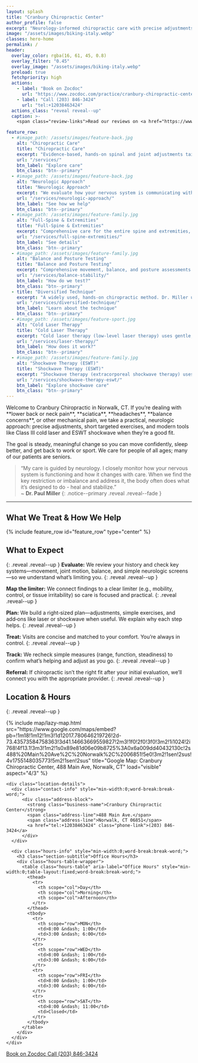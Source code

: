 ```yaml
---
layout: splash
title: "Cranbury Chiropractic Center"
author_profile: false
excerpt: "Neurology‑informed chiropractic care with precise adjustments, practical protocols, and modern tools (laser, shockwave). We tailor plans to your goals so you can move better, recover faster, and stay active, based in Norwalk, CT." 
image: "/assets/images/biking-italy.webp"
classes: hero-home
permalink: /
header:
  overlay_color: rgba(16, 61, 45, 0.8)
  overlay_filter: "0.45"
  overlay_image: "/assets/images/biking-italy.webp"
  preload: true
  fetchpriority: high
  actions:
    - label: "Book on Zocdoc"
      url: "https://www.zocdoc.com/practice/cranbury-chiropractic-center-43835"
    - label: "Call (203) 846-3424"
      url: "tel:+12038463424"
  actions_class: "reveal reveal--up"
  caption: >-
    <span class="review-links">Read our reviews on <a href="https://www.google.com/search?q=Cranbury+Chiropractic+Center,+258+Main+St,+Norwalk,+CT+06851,+USA&ludocid=2814058968207648493#lrd=0x89e81db3ff08e843:0x270d8bb8d904e6ed,1" target="_blank" rel="noopener"><strong>Google</strong></a> or <a href="https://www.zocdoc.com/doctor/paul-l-miller-dc-136069" target="_blank" rel="noopener"><strong>Zocdoc</strong></a>.</span>

feature_row:
  - #image_path: /assets/images/feature-back.jpg
    alt: "Chiropractic Care"
    title: "Chiropractic Care"
    excerpt: "Evidence-based, hands-on spinal and joint adjustments tailored to your needs. Our approach relieves pain, restores mobility, and supports your nervous system for long-term function and comfort. All care is delivered with a focus on safety, accessibility, and patient education."
    url: "/services/"
    btn_label: "Explore care"
    btn_class: "btn--primary"
  - #image_path: /assets/images/feature-back.jpg
    alt: "Neurologic Approach"
    title: "Neurologic Approach"
    excerpt: "We evaluate how your nervous system is communicating with your muscles and joints. By watching how you move, testing balance and reflexes, and tracking your response to care, we find the key restriction or imbalance. When the nervous system gets clearer signals, the body often does what it’s built to do — heal and stabilize."
    url: "/services/neurologic-approach/"
    btn_label: "See how we help"
    btn_class: "btn--primary"
  - #image_path: /assets/images/feature-family.jpg
    alt: "Full-Spine & Extremities"
    title: "Full-Spine & Extremities"
    excerpt: "Comprehensive care for the entire spine and extremities, including precise adjustments and targeted therapies. We address pain, improve function, and enhance overall well-being."
    url: "/services/full-spine-extremities/"
    btn_label: "See details"
    btn_class: "btn--primary"
  - #image_path: /assets/images/feature-family.jpg
    alt: "Balance and Posture Testing"
    title: "Balance and Posture Testing"
    excerpt: "Comprehensive movement, balance, and posture assessments identify subtle imbalances and risk factors. We use these insights to create personalized, accessible strategies that improve stability, prevent injury, and enhance your quality of life."
    url: "/services/balance-stability/"
    btn_label: "How do we test?"
    btn_class: "btn--primary"
  - title: "Diversified Technique"
    excerpt: "A widely used, hands‑on chiropractic method. Dr. Miller uses precise adjustments — not one‑size‑fits‑all — to restore motion in specific joints. Expect gentle positioning and a quick, controlled thrust that often produces immediate relief and freer movement."
    url: "/services/diversified-technique/"
    btn_label: "Learn about the technique"
    btn_class: "btn--primary"
  - #image_path: /assets/images/feature-sport.jpg
    alt: "Cold Laser Therapy"
    title: "Cold Laser Therapy"
    excerpt: "Cold laser therapy (low-level laser therapy) uses gentle, non-heating light energy to reduce inflammation, promote tissue healing, and relieve pain—without medication or invasive procedures. This safe, comfortable treatment is suitable for a wide range of musculoskeletal and nerve-related conditions."
    url: "/services/laser-therapy/"
    btn_label: "How does it work?"
    btn_class: "btn--primary"
  - #image_path: /assets/images/feature-family.jpg
    alt: "Shockwave Therapy (ESWT)"
    title: "Shockwave Therapy (ESWT)"
    excerpt: "Shockwave therapy (extracorporeal shockwave therapy) uses acoustic waves to promote healing and reduce pain in stubborn areas. This non-invasive treatment is effective for conditions like plantar fasciitis, tendonitis, and more."
    url: "/services/shockwave-therapy-eswt/"
    btn_label: "Explore shockwave care"
    btn_class: "btn--primary"
---
```



<div class="page__lead" markdown="1">
Welcome to Cranbury Chiropractic in Norwalk, CT. If you’re dealing with **lower back or neck pain**, **sciatica**, **headaches**, **balance concerns**, or other mechanical pain, we take a practical, neurologic approach: precise adjustments, short targeted exercises, and modern tools like Class III cold laser and ESWT shockwave when they’re a good fit. 

The goal is steady, meaningful change so you can move confidently, sleep better, and get back to work or sport. We care for people of all ages; many of our patients are seniors.
</div>


> “My care is guided by neurology. I closely monitor how your nervous system is functioning and how it changes with care. When we find the key restriction or imbalance and address it, the body often does what it’s designed to do - heal and stabilize.”  
> ~ **Dr. Paul Miller**
{: .notice--primary .reveal .reveal--fade }

---


## What We Treat & How We Help
<div class="reveal reveal--up">
  {% include feature_row id="feature_row" type="center" %}
</div>

<style>
.home-tile-grid {
  display: grid;
  grid-template-columns: repeat(auto-fit, minmax(220px, 1fr));
  gap: 1.5rem;
  margin: 2.5rem 0 2rem 0;
}
.home-tile {
  background: #fff;
  border-radius: 8px;
  box-shadow: 0 2px 8px rgba(15,76,92,0.07);
  padding: 1.5rem 1.25rem 1.25rem 1.25rem;
  text-align: center;
  display: flex;
  flex-direction: column;
  align-items: center;
  justify-content: flex-start;
}
.home-tile h3 {
  font-size: 1.15rem;
  margin-bottom: 0.5rem;
  color: #1e293b;
}
.home-tile p {
  font-size: 0.98rem;
  color: #475569;
  margin-bottom: 1.1rem;
}
.home-tile .btn {
  margin-top: auto;
}
</style>




## What to Expect
{: .reveal .reveal--up }
**Evaluate:** We review your history and check key systems—movement, joint motion, balance, and simple neurologic screens—so we understand what’s limiting you.
{: .reveal .reveal--up }

**Map the limiter:** We connect findings to a clear limiter (e.g., mobility, control, or tissue irritability) so care is focused and practical.
{: .reveal .reveal--up }

**Plan:** We build a right‑sized plan—adjustments, simple exercises, and add‑ons like laser or shockwave when useful. We explain why each step helps.
{: .reveal .reveal--up }

**Treat:** Visits are concise and matched to your comfort. You’re always in control.
{: .reveal .reveal--up }

**Track:** We recheck simple measures (range, function, steadiness) to confirm what’s helping and adjust as you go.
{: .reveal .reveal--up }

**Referral:** If chiropractic isn’t the right fit after your initial evaluation, we’ll connect you with the appropriate provider.
{: .reveal .reveal--up }

## Location & Hours
{: .reveal .reveal--up }
<div class="reveal reveal--up">
  <section class="contact-hours">
    <div class="map">
      {% include map/lazy-map.html 
         src="https://www.google.com/maps/embed?pb=!1m18!1m12!1m3!1d12017.780646219726!2d-73.43573584758363!3d41.14663669559827!2m3!1f0!2f0!3f0!3m2!1i1024!2i768!4f13.1!3m3!1m2!1s0x89e81d06e09b8725%3A0x6a009dd40432130c!2s488%20Main%20Ave%2C%20Norwalk%2C%2006851!5e0!3m2!1sen!2sus!4v1755148035773!5m2!1sen!2sus"
         title="Google Map: Cranbury Chiropractic Center, 488 Main Ave, Norwalk, CT"
         load="visible"
         aspect="4/3" %}
    </div>

    <div class="location-details">
      <div class="contact-info" style="min-width:0;word-break:break-word;">
          <div class="address-block">
            <strong class="business-name">Cranbury Chiropractic Center</strong>
            <span class="address-line">488 Main Ave.</span>
            <span class="address-line">Norwalk, CT 06851</span>
            <a href="tel:+12038463424" class="phone-link">(203) 846-3424</a>
          </div>
      </div>

      <div class="hours-info" style="min-width:0;word-break:break-word;">
        <h3 class="section-subtitle">Office Hours</h3>
        <div class="hours-table-wrapper">
          <table class="hours-table" aria-label="Office Hours" style="min-width:0;table-layout:fixed;word-break:break-word;">
            <thead>
              <tr>
                <th scope="col">Day</th>
                <th scope="col">Morning</th>
                <th scope="col">Afternoon</th>
              </tr>
            </thead>
            <tbody>
              <tr>
                <th scope="row">MON</th>
                <td>8:00 &ndash; 1:00</td>
                <td>3:00 &ndash; 6:00</td>
              </tr>
              <tr>
                <th scope="row">WED</th>
                <td>8:00 &ndash; 1:00</td>
                <td>3:00 &ndash; 6:00</td>
              </tr>
              <tr>
                <th scope="row">FRI</th>
                <td>8:00 &ndash; 1:00</td>
                <td>3:00 &ndash; 6:00</td>
              </tr>
              <tr>
                <th scope="row">SAT</th>
                <td>8:00 &ndash; 11:00</td>
                <td>Closed</td>
              </tr>
            </tbody>
          </table>
        </div>
      </div>
    </div>
  </section>
</div>

<div class="contact-actions reveal reveal--up">
  <a href="https://www.zocdoc.com/practice/cranbury-chiropractic-center-43835" class="btn">
    <span class="btn-label">Book on Zocdoc</span>
  </a>
  <a href="tel:+12038463424" class="btn">
    <span class="btn-label">Call (203) 846-3424</span>
  </a>
</div>
